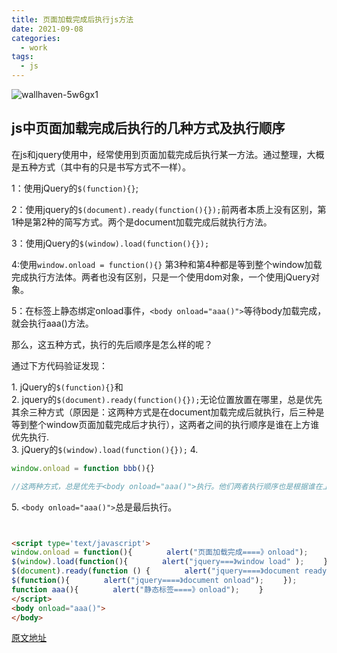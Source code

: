 ```yaml
---
title: 页面加载完成后执行js方法
date: 2021-09-08
categories:
  - work
tags:
  - js
---
```


![wallhaven-5w6gx1](https://cdn.jsdelivr.net/gh/qbmzc/images/2021/202109091713995.jpeg)

<!-- more -->

## js中页面加载完成后执行的几种方式及执行顺序

在js和jquery使用中，经常使用到页面加载完成后执行某一方法。通过整理，大概是五种方式（其中有的只是书写方式不一样）。

1：使用jQuery的`$(function){}`;

2：使用jquery的`$(document).ready(function(){});`前两者本质上没有区别，第1种是第2种的简写方式。两个是document加载完成后就执行方法。

3：使用jQuery的`$(window).load(function(){});`

4:使用`window.onload = function(){}` 第3种和第4种都是等到整个window加载完成执行方法体。两者也没有区别，只是一个使用dom对象，一个使用jQuery对象。

5：在标签上静态绑定onload事件，`<body onload="aaa()">`等待body加载完成，就会执行aaa()方法。

那么，这五种方式，执行的先后顺序是怎么样的呢？

通过下方代码验证发现：

​1. jQuery的`$(function){}`和  
2. jquery的`$(document).ready(function(){});`无论位置放置在哪里，总是优先其余三种方式（原因是：这两种方式是在document加载完成后就执行，后三种是等到整个window页面加载完成后才执行），这两者之间的执行顺序是谁在上方谁优先执行.  
​3. jQuery的`$(window).load(function(){});`
4. 
```javascript
window.onload = function bbb(){}

//这两种方式，总是优先于<body onload="aaa()">执行。他们两者执行顺序也是根据谁在上方谁先执行。
```
​5. `<body onload="aaa()">`总是最后执行。

 ```html
 
 
 <script type='text/javascript'>  
 window.onload = function(){ 　　　　alert("页面加载完成====》onload"); 　　}  　
 $(window).load(function(){ 　　　　alert("jquery===》window load" ); 　　})  　
 $(document).ready(function () { 　　　　alert("jquery====》document ready"); 　　});  　
 $(function(){ 　　　　alert("jquery====》document onload"); 　　});  
 function aaa(){ 　　　　alert("静态标签====》onload"); 　　}
 </script>
 <body onload="aaa()">
 </body>
 ```

[原文地址](https://www.cnblogs.com/Loveonely/p/8118256.html)
